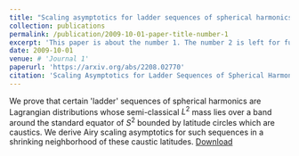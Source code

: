 ```yaml
---
title: "Scaling asymptotics for ladder sequences of spherical harmonics at caustic latitudes"
collection: publications
permalink: /publication/2009-10-01-paper-title-number-1
excerpt: 'This paper is about the number 1. The number 2 is left for future work.'
date: 2009-10-01
venue: # 'Journal 1'
paperurl: 'https://arxiv.org/abs/2208.02770'
citation: 'Scaling Asymptotics for Ladder Sequences of Spherical Harmonics at Caustic Latitudes}, Pre-print, arXiv:2208.02770.'
---
```

We prove that certain 'ladder' sequences of spherical harmonics are Lagrangian distributions whose semi-classical $L^2$ mass lies over a band around the standard equator of $S^2$ bounded by latitude circles which are caustics. We derive Airy scaling asymptotics for such sequences in a shrinking neighborhood of these caustic latitudes.
[Download](https://arxiv.org/pdf/2208.02770.pdf)
